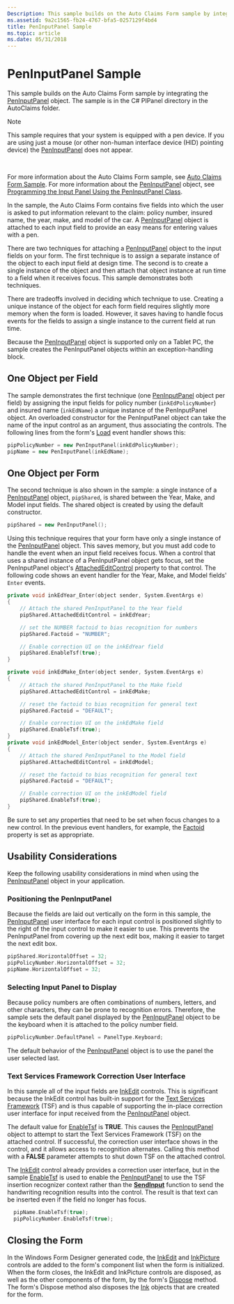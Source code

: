 ```yaml
---
Description: This sample builds on the Auto Claims Form sample by integrating the PenInputPanel object. The sample is in the C\# PIPanel directory in the AutoClaims folder.
ms.assetid: 9a2c1565-fb24-4767-bfa5-0257129f4bd4
title: PenInputPanel Sample
ms.topic: article
ms.date: 05/31/2018
---
```


# PenInputPanel Sample

This sample builds on the Auto Claims Form sample by integrating the [PenInputPanel](https://msdn.microsoft.com/library/Aa514041(v=MSDN.10).aspx) object. The sample is in the C\# PIPanel directory in the AutoClaims folder.

> [!Note]  
> This sample requires that your system is equipped with a pen device. If you are using just a mouse (or other non-human interface device (HID) pointing device) the [PenInputPanel](https://msdn.microsoft.com/library/Aa514041(v=MSDN.10).aspx) does not appear.

 

For more information about the Auto Claims Form sample, see [Auto Claims Form Sample](auto-claims-form-sample.md). For more information about the [PenInputPanel](https://msdn.microsoft.com/library/Aa514041(v=MSDN.10).aspx) object, see [Programming the Input Panel Using the PenInputPanel Class](programming-the-input-panel-using-the-peninputpanel-class.md).

In the sample, the Auto Claims Form contains five fields into which the user is asked to put information relevant to the claim: policy number, insured name, the year, make, and model of the car. A [PenInputPanel](https://msdn.microsoft.com/library/Aa514041(v=MSDN.10).aspx) object is attached to each input field to provide an easy means for entering values with a pen.

There are two techniques for attaching a [PenInputPanel](https://msdn.microsoft.com/library/Aa514041(v=MSDN.10).aspx) object to the input fields on your form. The first technique is to assign a separate instance of the object to each input field at design time. The second is to create a single instance of the object and then attach that object instance at run time to a field when it receives focus. This sample demonstrates both techniques.

There are tradeoffs involved in deciding which technique to use. Creating a unique instance of the object for each form field requires slightly more memory when the form is loaded. However, it saves having to handle focus events for the fields to assign a single instance to the current field at run time.

Because the [PenInputPanel](https://msdn.microsoft.com/library/Aa514041(v=MSDN.10).aspx) object is supported only on a Tablet PC, the sample creates the PenInputPanel objects within an exception-handling block.

## One Object per Field

The sample demonstrates the first technique (one [PenInputPanel](https://msdn.microsoft.com/library/Aa514041(v=MSDN.10).aspx) object per field) by assigning the input fields for policy number (`inkEdPolicyNumber`) and insured name (`inkEdName`) a unique instance of the PenInputPanel object. An overloaded constructor for the PenInputPanel object can take the name of the input control as an argument, thus associating the controls. The following lines from the form's [Load](https://msdn.microsoft.com/library/4w303742(v=VS.100).aspx) event handler shows this:


```C++
pipPolicyNumber = new PenInputPanel(inkEdPolicyNumber);
pipName = new PenInputPanel(inkEdName);
```



## One Object per Form

The second technique is also shown in the sample: a single instance of a [PenInputPanel](https://msdn.microsoft.com/library/Aa514041(v=MSDN.10).aspx) object, `pipShared`, is shared between the Year, Make, and Model input fields. The shared object is created by using the default constructor.


```C++
pipShared = new PenInputPanel();
```



Using this technique requires that your form have only a single instance of the [PenInputPanel](https://msdn.microsoft.com/library/Aa514041(v=MSDN.10).aspx) object. This saves memory, but you must add code to handle the event when an input field receives focus. When a control that uses a shared instance of a PenInputPanel object gets focus, set the PenInputPanel object's [AttachedEditControl](https://msdn.microsoft.com/library/Aa514050(v=MSDN.10).aspx) property to that control. The following code shows an event handler for the Year, Make, and Model fields' `Enter` events.


```C++
private void inkEdYear_Enter(object sender, System.EventArgs e)
{
    // Attach the shared PenInputPanel to the Year field
    pipShared.AttachedEditControl = inkEdYear;

    // set the NUMBER factoid to bias recognition for numbers
    pipShared.Factoid = "NUMBER";

    // Enable correction UI on the inkEdYear field
    pipShared.EnableTsf(true);
}

private void inkEdMake_Enter(object sender, System.EventArgs e)
{
    // Attach the shared PenInputPanel to the Make field
    pipShared.AttachedEditControl = inkEdMake;

    // reset the factoid to bias recognition for general text
    pipShared.Factoid = "DEFAULT";

    // Enable correction UI on the inkEdMake field
    pipShared.EnableTsf(true);
}
private void inkEdModel_Enter(object sender, System.EventArgs e)
{
    // Attach the shared PenInputPanel to the Model field
    pipShared.AttachedEditControl = inkEdModel;

    // reset the factoid to bias recognition for general text
    pipShared.Factoid = "DEFAULT";

    // Enable correction UI on the inkEdModel field
    pipShared.EnableTsf(true);
}
```



Be sure to set any properties that need to be set when focus changes to a new control. In the previous event handlers, for example, the [Factoid](https://msdn.microsoft.com/library/ms571978(v=VS.90).aspx) property is set as appropriate.

## Usability Considerations

Keep the following usability considerations in mind when using the [PenInputPanel](https://msdn.microsoft.com/library/Aa514041(v=MSDN.10).aspx) object in your application.

### Positioning the PenInputPanel

Because the fields are laid out vertically on the form in this sample, the [PenInputPanel](https://msdn.microsoft.com/library/Aa514041(v=MSDN.10).aspx) user interface for each input control is positioned slightly to the right of the input control to make it easier to use. This prevents the PenInputPanel from covering up the next edit box, making it easier to target the next edit box.


```C++
pipShared.HorizontalOffset = 32;
pipPolicyNumber.HorizontalOffset = 32;
pipName.HorizontalOffset = 32;
```



### Selecting Input Panel to Display

Because policy numbers are often combinations of numbers, letters, and other characters, they can be prone to recognition errors. Therefore, the sample sets the default panel displayed by the [PenInputPanel](https://msdn.microsoft.com/library/Aa514041(v=MSDN.10).aspx) object to be the keyboard when it is attached to the policy number field.


```C++
pipPolicyNumber.DefaultPanel = PanelType.Keyboard;
```



The default behavior of the [PenInputPanel](https://msdn.microsoft.com/library/Aa514041(v=MSDN.10).aspx) object is to use the panel the user selected last.

### Text Services Framework Correction User Interface

In this sample all of the input fields are [InkEdit](https://msdn.microsoft.com/library/ms552265(v=VS.100).aspx) controls. This is significant because the InkEdit control has built-in support for the [Text Services Framework](https://msdn.microsoft.com/en-us/library/ms629032(v=VS.85).aspx) (TSF) and is thus capable of supporting the in-place correction user interface for input received from the [PenInputPanel](https://msdn.microsoft.com/library/Aa514041(v=MSDN.10).aspx) object.

The default value for [EnableTsf](https://msdn.microsoft.com/library/ms569656(v=VS.90).aspx) is **TRUE**. This causes the [PenInputPanel](https://msdn.microsoft.com/library/Aa514041(v=MSDN.10).aspx) object to attempt to start the Text Services Framework (TSF) on the attached control. If successful, the correction user interface shows in the control, and it allows access to recognition alternates. Calling this method with a **FALSE** parameter attempts to shut down TSF on the attached control.

The [InkEdit](https://msdn.microsoft.com/library/ms552265(v=VS.100).aspx) control already provides a correction user interface, but in the sample [EnableTsf](https://msdn.microsoft.com/library/ms569656(v=VS.90).aspx) is used to enable the [PenInputPanel](https://msdn.microsoft.com/library/Aa514041(v=MSDN.10).aspx) to use the TSF insertion recognizer context rather than the [**SendInput**](https://msdn.microsoft.com/en-us/library/ms646310(v=VS.85).aspx) function to send the handwriting recognition results into the control. The result is that text can be inserted even if the field no longer has focus.


```C++
  pipName.EnableTsf(true);
  pipPolicyNumber.EnableTsf(true);
```



## Closing the Form

In the Windows Form Designer generated code, the [InkEdit](https://msdn.microsoft.com/library/ms552265(v=VS.100).aspx) and [InkPicture](https://msdn.microsoft.com/library/Aa514604(v=MSDN.10).aspx) controls are added to the form's component list when the form is initialized. When the form closes, the InkEdit and InkPicture controls are disposed, as well as the other components of the form, by the form's [Dispose](https://msdn.microsoft.com/library/d305e9bx(v=VS.100).aspx) method. The form's Dispose method also disposes the [Ink](https://msdn.microsoft.com/library/Aa515768(v=MSDN.10).aspx) objects that are created for the form.

 

 



